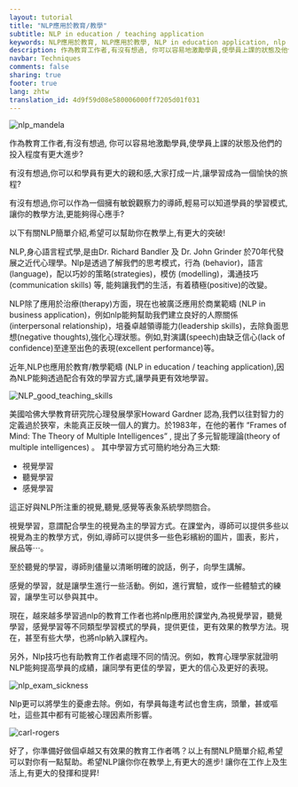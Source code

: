 ```yaml
---
layout: tutorial
title: "NLP應用於教育/教學"
subtitle: NLP in education / teaching application
keywords: NLP應用於教育, NLP應用於教學, NLP in education application, nlp in teaching application, 行為 ,behavior,語言,language, 策略,strategies，模仿 ,modelling，溝通技巧,communication skills,積極改變,positive change,NLP治療,NLP therapy, NLP商業範疇,NLP in business application)，人際關係,interpersonal relationship,領導能力, leadership skills,負面思想, negative thoughts演講,speech, 缺乏信心, lack of confidence, 出色表現,excellent performance, 心理發展學家,Howard Gardner, Frames of Mind The Theory of Multiple Intelligences,多元智能理論, theory of multiple intelligences,視覺學習,聽覺學習,感覺學習, 語文,Verbal,Linguistic,邏輯Logical,Mathematical,空間,Visual,Spatial,肢體動覺,Bodily,Kinesthetic,音樂,Musical,Rhythmic,人際,Inter-personal,Social,內省 ,Intra-personal,Introspective,自然觀察,Naturalist
description: 作為教育工作者,有沒有想過, 你可以容易地激勵學員,使學員上課的狀態及他們的投入程度有更大進步? 有沒有想過,你可以和學員有更大的親和感,大家打成一片,讓學習成為一個愉快的旅程? 有沒有想過,你可以作為一個擁有敏銳觀察力的導師,輕易可以知道學員的學習模式,讓你的教學方法,更能夠得心應手?以下有關NLP簡單介紹,希望可以幫助你在教學上,有更大的突破!
navbar: Techniques
comments: false
sharing: true
footer: true
lang: zhtw
translation_id: 4d9f59d08e580006000ff7205d01f031
---
```


![nlp_mandela](/images/le/nlp_mandela.png)

作為教育工作者,有沒有想過, 你可以容易地激勵學員,使學員上課的狀態及他們的投入程度有更大進步?

有沒有想過,你可以和學員有更大的親和感,大家打成一片,讓學習成為一個愉快的旅程?

有沒有想過,你可以作為一個擁有敏銳觀察力的導師,輕易可以知道學員的學習模式,讓你的教學方法,更能夠得心應手?

以下有關NLP簡單介紹,希望可以幫助你在教學上,有更大的突破!


NLP,身心語言程式學,是由Dr. Richard Bandler 及 Dr. John Grinder 於70年代發展之近代心理學。Nlp是透過了解我們的思考模式，行為 (behavior)，語言(language)，配以巧妙的策略(strategies)，模仿 (modelling)，溝通技巧(communication skills) 等, 能夠讓我們的生活，有着積極(positive)的改變。

NLP除了應用於治療(therapy)方面，現在也被廣泛應用於商業範疇 (NLP in business application)，例如nlp能夠幫助我們建立良好的人際關係(interpersonal relationship)，培養卓越領導能力(leadership skills)，去除負面思想(negative thoughts),強化心理狀態。例如,對演講(speech)由缺乏信心(lack of confidence)至達至出色的表現(excellent performance)等。


近年,NLP也應用於教育/教學範疇 (NLP in education / teaching application),因為NLP能夠透過配合有效的學習方式,讓學員更有效地學習。


![NLP_good_teaching_skills](/images/le/NLP_good_teaching_skills.png)


美國哈佛大學教育研究院心理發展學家Howard Gardner 認為,我們以往對智力的定義過於狹窄，未能真正反映一個人的實力。於1983年，在他的著作  “Frames of Mind: The Theory of Multiple Intelligences” , 提出了多元智能理論(theory of multiple intelligences) 。 其中學習方式可簡約地分為三大類:

* 視覺學習
* 聽覺學習
* 感覺學習

這正好與NLP所注重的視覺,聽覺,感覺等表象系統學問脗合。



視覺學習，意謂配合學生的視覺為主的學習方式。在課堂內，導師可以提供多些以視覺為主的教學方式，例如,導師可以提供多一些色彩繽紛的圖片，圖表，影片，展品等⋯。

至於聽覺的學習，導師則儘量以清晰明確的說話，例子，向學生講解。

感覺的學習，就是讓學生進行一些活動。例如，進行實驗，或作一些體驗式的練習，讓學生可以參與其中。


現在，越來越多學習過nlp的教育工作者也將nlp應用於課堂內,為視覺學習，聽覺學習，感覺學習等不同類型學習模式的學員，提供更佳，更有效果的教學方法。現在，甚至有些大學，也將nlp納入課程內。


另外，Nlp技巧也有助教育工作者處理不同的情況。例如，教育心理學家就證明NLP能夠提高學員的成績，讓同學有更佳的學習，更大的信心及更好的表現。

![nlp_exam_sickness](/images/le/nlp_exam_sickness.png)

Nlp更可以將學生的憂慮去除。例如，有學員每逢考試也會生病，頭暈，甚或嘔吐，這些其中都有可能被心理因素所影響。

![carl-rogers](/images/le/how-to-learn-and-change-carl-rogers.png)

好了，你準備好做個卓越又有效果的教育工作者嗎？以上有關NLP簡單介紹,希望可以對你有一點幫助。希望NLP讓你你在教學上,有更大的進步! 讓你在工作上及生活上,有更大的發揮和提昇!

